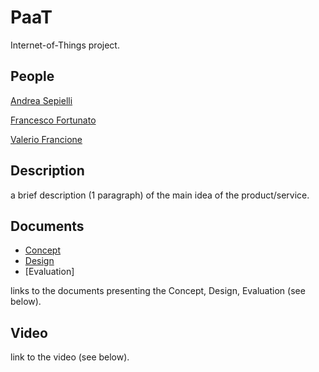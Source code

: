 # PaaT
Internet-of-Things project.

## People

[Andrea Sepielli](https://www.linkedin.com/in/andreasepielli/)

[Francesco Fortunato](https://www.linkedin.com/in/francesco-fortunato-a68094181/) 

[Valerio Francione](https://www.linkedin.com/in/valerio-f-9000a557/)

## Description

a brief description (1 paragraph) of the main idea of the product/service.

## Documents

- [Concept](Deliveries/FirstDelivery/Concept.md)
- [Design](Deliveries/FirstDelivery/Design.md)
- [Evaluation]

links to the documents presenting the Concept, Design, Evaluation (see below).

## Video

link to the video (see below).
